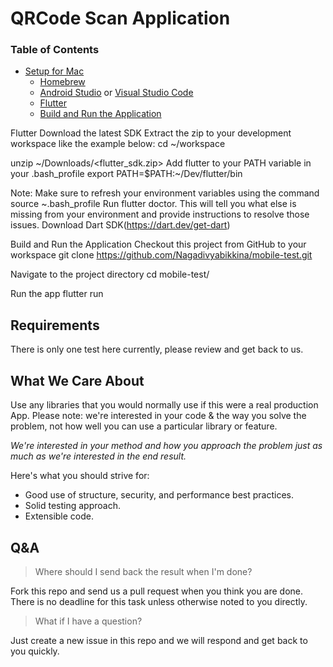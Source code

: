 # QRCode Scan Application

### Table of Contents
  - [Setup for Mac](#setup-for-mac)
    - [Homebrew](#homebrew)
    - [Android Studio](https://developer.android.com/studio) or [Visual Studio Code](https://code.visualstudio.com)
    - [Flutter](https://flutter.dev/docs/get-started/install/macos)
    - [Build and Run the Application](#build-and-run-the-application)
    
Flutter
   Download the latest SDK
   Extract the zip to your development workspace like the example below:
   cd ~/workspace
   
   unzip ~/Downloads/<flutter_sdk.zip>
   Add flutter to your PATH variable in your .bash_profile
   export PATH=$PATH:~/Dev/flutter/bin
   
   Note: Make sure to refresh your environment variables using the command source ~\.bash_profile
   Run flutter doctor. This will tell you what else is missing from your environment and provide instructions to resolve those issues.
   Download Dart SDK(https://dart.dev/get-dart)    
    
Build and Run the Application
   Checkout this project from GitHub to your workspace
   git clone https://github.com/Nagadivyabikkina/mobile-test.git
   
   Navigate to the project directory
   cd mobile-test/
   
   Run the app
   flutter run

## Requirements

There is only one test here currently, please review and get back to us.

## What We Care About

Use any libraries that you would normally use if this were a real production App. Please note: we're interested in your code & the way you solve the problem, not how well you can use a particular library or feature.

_We're interested in your method and how you approach the problem just as much as we're interested in the end result._

Here's what you should strive for:

- Good use of structure, security, and performance best practices.
- Solid testing approach.
- Extensible code.

## Q&A

> Where should I send back the result when I'm done?

Fork this repo and send us a pull request when you think you are done. There is no deadline for this task unless otherwise noted to you directly.

> What if I have a question?

Just create a new issue in this repo and we will respond and get back to you quickly.

